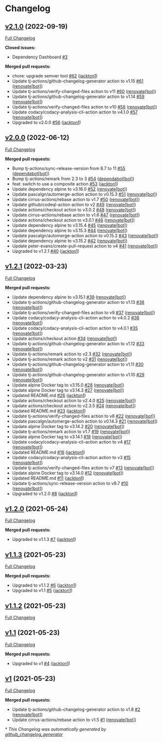 # Changelog

## [v2.1.0](https://github.com/tj-actions/semver-diff/tree/v2.1.0) (2022-09-19)

[Full Changelog](https://github.com/tj-actions/semver-diff/compare/v2.0.0...v2.1.0)

**Closed issues:**

- Dependency Dashboard [\#3](https://github.com/tj-actions/semver-diff/issues/3)

**Merged pull requests:**

- chore: upgrade semver tool [\#62](https://github.com/tj-actions/semver-diff/pull/62) ([jackton1](https://github.com/jackton1))
- Update tj-actions/github-changelog-generator action to v1.15 [\#61](https://github.com/tj-actions/semver-diff/pull/61) ([renovate[bot]](https://github.com/apps/renovate))
- Update tj-actions/verify-changed-files action to v11 [\#60](https://github.com/tj-actions/semver-diff/pull/60) ([renovate[bot]](https://github.com/apps/renovate))
- Update tj-actions/github-changelog-generator action to v1.14 [\#59](https://github.com/tj-actions/semver-diff/pull/59) ([renovate[bot]](https://github.com/apps/renovate))
- Update tj-actions/verify-changed-files action to v10 [\#58](https://github.com/tj-actions/semver-diff/pull/58) ([renovate[bot]](https://github.com/apps/renovate))
- Update codacy/codacy-analysis-cli-action action to v4.1.0 [\#57](https://github.com/tj-actions/semver-diff/pull/57) ([renovate[bot]](https://github.com/apps/renovate))
- Upgraded to v2.0.0 [\#56](https://github.com/tj-actions/semver-diff/pull/56) ([jackton1](https://github.com/jackton1))

## [v2.0.0](https://github.com/tj-actions/semver-diff/tree/v2.0.0) (2022-06-12)

[Full Changelog](https://github.com/tj-actions/semver-diff/compare/v1.2.1...v2.0.0)

**Merged pull requests:**

- Bump tj-actions/sync-release-version from 8.7 to 11 [\#55](https://github.com/tj-actions/semver-diff/pull/55) ([dependabot[bot]](https://github.com/apps/dependabot))
- Bump tj-actions/remark from 2.3 to 3 [\#54](https://github.com/tj-actions/semver-diff/pull/54) ([dependabot[bot]](https://github.com/apps/dependabot))
- feat: switch to use a composite action [\#53](https://github.com/tj-actions/semver-diff/pull/53) ([jackton1](https://github.com/jackton1))
- Update dependency alpine to v3.16.0 [\#52](https://github.com/tj-actions/semver-diff/pull/52) ([renovate[bot]](https://github.com/apps/renovate))
- Update pascalgn/automerge-action action to v0.15.3 [\#51](https://github.com/tj-actions/semver-diff/pull/51) ([renovate[bot]](https://github.com/apps/renovate))
- Update cirrus-actions/rebase action to v1.7 [\#50](https://github.com/tj-actions/semver-diff/pull/50) ([renovate[bot]](https://github.com/apps/renovate))
- Update github/codeql-action action to v2 [\#49](https://github.com/tj-actions/semver-diff/pull/49) ([renovate[bot]](https://github.com/apps/renovate))
- Update actions/checkout action to v3.0.2 [\#48](https://github.com/tj-actions/semver-diff/pull/48) ([renovate[bot]](https://github.com/apps/renovate))
- Update cirrus-actions/rebase action to v1.6 [\#47](https://github.com/tj-actions/semver-diff/pull/47) ([renovate[bot]](https://github.com/apps/renovate))
- Update actions/checkout action to v3.0.1 [\#46](https://github.com/tj-actions/semver-diff/pull/46) ([renovate[bot]](https://github.com/apps/renovate))
- Update dependency alpine to v3.15.4 [\#45](https://github.com/tj-actions/semver-diff/pull/45) ([renovate[bot]](https://github.com/apps/renovate))
- Update dependency alpine to v3.15.3 [\#44](https://github.com/tj-actions/semver-diff/pull/44) ([renovate[bot]](https://github.com/apps/renovate))
- Update pascalgn/automerge-action action to v0.15.2 [\#43](https://github.com/tj-actions/semver-diff/pull/43) ([renovate[bot]](https://github.com/apps/renovate))
- Update dependency alpine to v3.15.2 [\#42](https://github.com/tj-actions/semver-diff/pull/42) ([renovate[bot]](https://github.com/apps/renovate))
- Update peter-evans/create-pull-request action to v4 [\#41](https://github.com/tj-actions/semver-diff/pull/41) ([renovate[bot]](https://github.com/apps/renovate))
- Upgraded to v1.2.1 [\#40](https://github.com/tj-actions/semver-diff/pull/40) ([jackton1](https://github.com/jackton1))

## [v1.2.1](https://github.com/tj-actions/semver-diff/tree/v1.2.1) (2022-03-23)

[Full Changelog](https://github.com/tj-actions/semver-diff/compare/v1.2.0...v1.2.1)

**Merged pull requests:**

- Update dependency alpine to v3.15.1 [\#39](https://github.com/tj-actions/semver-diff/pull/39) ([renovate[bot]](https://github.com/apps/renovate))
- Update tj-actions/github-changelog-generator action to v1.13 [\#38](https://github.com/tj-actions/semver-diff/pull/38) ([renovate[bot]](https://github.com/apps/renovate))
- Update tj-actions/verify-changed-files action to v9 [\#37](https://github.com/tj-actions/semver-diff/pull/37) ([renovate[bot]](https://github.com/apps/renovate))
- Update codacy/codacy-analysis-cli-action action to v4.0.2 [\#36](https://github.com/tj-actions/semver-diff/pull/36) ([renovate[bot]](https://github.com/apps/renovate))
- Update codacy/codacy-analysis-cli-action action to v4.0.1 [\#35](https://github.com/tj-actions/semver-diff/pull/35) ([renovate[bot]](https://github.com/apps/renovate))
- Update actions/checkout action [\#34](https://github.com/tj-actions/semver-diff/pull/34) ([renovate[bot]](https://github.com/apps/renovate))
- Update tj-actions/github-changelog-generator action to v1.12 [\#33](https://github.com/tj-actions/semver-diff/pull/33) ([renovate[bot]](https://github.com/apps/renovate))
- Update tj-actions/remark action to v2.3 [\#32](https://github.com/tj-actions/semver-diff/pull/32) ([renovate[bot]](https://github.com/apps/renovate))
- Update tj-actions/remark action to v2 [\#31](https://github.com/tj-actions/semver-diff/pull/31) ([renovate[bot]](https://github.com/apps/renovate))
- Update tj-actions/github-changelog-generator action to v1.11 [\#30](https://github.com/tj-actions/semver-diff/pull/30) ([renovate[bot]](https://github.com/apps/renovate))
- Update tj-actions/github-changelog-generator action to v1.10 [\#29](https://github.com/tj-actions/semver-diff/pull/29) ([renovate[bot]](https://github.com/apps/renovate))
- Update alpine Docker tag to v3.15.0 [\#28](https://github.com/tj-actions/semver-diff/pull/28) ([renovate[bot]](https://github.com/apps/renovate))
- Update alpine Docker tag to v3.14.3 [\#27](https://github.com/tj-actions/semver-diff/pull/27) ([renovate[bot]](https://github.com/apps/renovate))
- Updated README.md [\#26](https://github.com/tj-actions/semver-diff/pull/26) ([jackton1](https://github.com/jackton1))
- Update actions/checkout action to v2.4.0 [\#25](https://github.com/tj-actions/semver-diff/pull/25) ([renovate[bot]](https://github.com/apps/renovate))
- Update actions/checkout action to v2.3.5 [\#24](https://github.com/tj-actions/semver-diff/pull/24) ([renovate[bot]](https://github.com/apps/renovate))
- Updated README.md [\#23](https://github.com/tj-actions/semver-diff/pull/23) ([jackton1](https://github.com/jackton1))
- Update tj-actions/verify-changed-files action to v8 [\#22](https://github.com/tj-actions/semver-diff/pull/22) ([renovate[bot]](https://github.com/apps/renovate))
- Update pascalgn/automerge-action action to v0.14.3 [\#21](https://github.com/tj-actions/semver-diff/pull/21) ([renovate[bot]](https://github.com/apps/renovate))
- Update alpine Docker tag to v3.14.2 [\#20](https://github.com/tj-actions/semver-diff/pull/20) ([renovate[bot]](https://github.com/apps/renovate))
- Update tj-actions/remark action to v1.7 [\#19](https://github.com/tj-actions/semver-diff/pull/19) ([renovate[bot]](https://github.com/apps/renovate))
- Update alpine Docker tag to v3.14.1 [\#18](https://github.com/tj-actions/semver-diff/pull/18) ([renovate[bot]](https://github.com/apps/renovate))
- Update codacy/codacy-analysis-cli-action action to v4 [\#17](https://github.com/tj-actions/semver-diff/pull/17) ([renovate[bot]](https://github.com/apps/renovate))
- Updated README.md [\#16](https://github.com/tj-actions/semver-diff/pull/16) ([jackton1](https://github.com/jackton1))
- Update codacy/codacy-analysis-cli-action action to v3 [\#15](https://github.com/tj-actions/semver-diff/pull/15) ([renovate[bot]](https://github.com/apps/renovate))
- Update tj-actions/verify-changed-files action to v7 [\#13](https://github.com/tj-actions/semver-diff/pull/13) ([renovate[bot]](https://github.com/apps/renovate))
- Update alpine Docker tag to v3.14.0 [\#12](https://github.com/tj-actions/semver-diff/pull/12) ([renovate[bot]](https://github.com/apps/renovate))
- Updated README.md [\#11](https://github.com/tj-actions/semver-diff/pull/11) ([jackton1](https://github.com/jackton1))
- Update tj-actions/sync-release-version action to v8.7 [\#10](https://github.com/tj-actions/semver-diff/pull/10) ([renovate[bot]](https://github.com/apps/renovate))
- Upgraded to v1.2.0 [\#8](https://github.com/tj-actions/semver-diff/pull/8) ([jackton1](https://github.com/jackton1))

## [v1.2.0](https://github.com/tj-actions/semver-diff/tree/v1.2.0) (2021-05-24)

[Full Changelog](https://github.com/tj-actions/semver-diff/compare/v1.1.3...v1.2.0)

**Merged pull requests:**

- Upgraded to v1.1.3 [\#7](https://github.com/tj-actions/semver-diff/pull/7) ([jackton1](https://github.com/jackton1))

## [v1.1.3](https://github.com/tj-actions/semver-diff/tree/v1.1.3) (2021-05-23)

[Full Changelog](https://github.com/tj-actions/semver-diff/compare/v1.1.2...v1.1.3)

**Merged pull requests:**

- Upgraded to v1.1.2 [\#6](https://github.com/tj-actions/semver-diff/pull/6) ([jackton1](https://github.com/jackton1))
- Upgraded to v1.1 [\#5](https://github.com/tj-actions/semver-diff/pull/5) ([jackton1](https://github.com/jackton1))

## [v1.1.2](https://github.com/tj-actions/semver-diff/tree/v1.1.2) (2021-05-23)

[Full Changelog](https://github.com/tj-actions/semver-diff/compare/v1.1...v1.1.2)

## [v1.1](https://github.com/tj-actions/semver-diff/tree/v1.1) (2021-05-23)

[Full Changelog](https://github.com/tj-actions/semver-diff/compare/v1...v1.1)

**Merged pull requests:**

- Upgraded to v1 [\#4](https://github.com/tj-actions/semver-diff/pull/4) ([jackton1](https://github.com/jackton1))

## [v1](https://github.com/tj-actions/semver-diff/tree/v1) (2021-05-23)

[Full Changelog](https://github.com/tj-actions/semver-diff/compare/62c0cb90c04f2f7aba4ec0d6ec7f801527c24e03...v1)

**Merged pull requests:**

- Update tj-actions/github-changelog-generator action to v1.8 [\#2](https://github.com/tj-actions/semver-diff/pull/2) ([renovate[bot]](https://github.com/apps/renovate))
- Update cirrus-actions/rebase action to v1.5 [\#1](https://github.com/tj-actions/semver-diff/pull/1) ([renovate[bot]](https://github.com/apps/renovate))



\* *This Changelog was automatically generated by [github_changelog_generator](https://github.com/github-changelog-generator/github-changelog-generator)*
